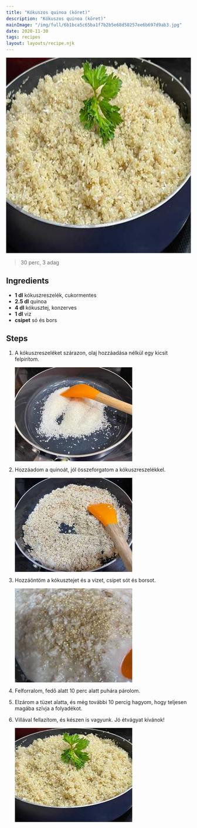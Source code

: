 ```yaml
---
title: "Kókuszos quinoa (köret)"
description: "Kókuszos quinoa (köret)"
mainImage: "/img/full/6b1bca5c65ba1f7b2b5e68d50257ee6b697d9ab3.jpg"
date: 2020-11-30
tags: recipes
layout: layouts/recipe.njk
---
```

                            
<p align="center"><a href="https://cookpad.com/hu/receptek/14140372-kokuszos-quinoa-koret" rel="Recipe source page"><img width="751" height="532" src="/img/full/6b1bca5c65ba1f7b2b5e68d50257ee6b697d9ab3.jpg"/></a></p>

> 30 perc, 3 adag 

## Ingredients
* **1 dl** kókuszreszelék, cukormentes
* **2.5 dl** quinoa
* **4 dl** kókusztej, konzerves
* **1 dl** viz
* **csipet** só és bors

## Steps

1. A kókuszreszeléket szárazon, olaj hozzáadása nélkül egy kicsit felpirítom.
 
    <p><img width="320" height="256" align="left" src="/img/full/2fc0137eb3cca0d6abc8e414450214611e4eda87.jpg"/></p><div style="clear: both"/>

2. Hozzáadom a quinoát, jól összeforgatom a kókuszreszelékkel.
 
    <p><img width="320" height="256" align="left" src="/img/full/b5664477ab9f46fa09331c36720f0200b949bfb1.jpg"/></p><div style="clear: both"/>

3. Hozzáöntöm a kókusztejet és a vizet, csipet sót és borsot.
 
    <p><img width="320" height="256" align="left" src="/img/full/87ace6bf874e5b24254abe98b5308f54f0720f91.jpg"/></p><div style="clear: both"/>

4. Felforralom, fedő alatt 10 perc alatt puhára párolom.
 
    <div style="clear: both"/>

5. Elzárom a tüzet alatta, és még további 10 percig hagyom, hogy teljesen magába szívja a folyadékot.
 
    <div style="clear: both"/>

6. Villával fellazítom, és készen is vagyunk. Jó étvágyat kívánok!
 
    <p><img width="320" height="256" align="left" src="/img/full/5714eebe2f1bc2d441f043090ab795771fcd1991.jpg"/></p><div style="clear: both"/>

